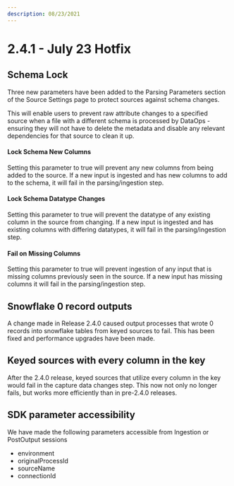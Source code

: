 ```yaml
---
description: 08/23/2021
---
```


# 2.4.1 - July 23 Hotfix

## Schema Lock

Three new parameters have been added to the Parsing Parameters section of the Source Settings page to protect sources against schema changes.

This will enable users to prevent raw attribute changes to a specified source when a file with a different schema is processed by DataOps - ensuring they will not have to delete the metadata and disable any relevant dependencies for that source to clean it up.

#### Lock Schema New Columns

Setting this parameter to true will prevent any new columns from being added to the source. If a new input is ingested and has new columns to add to the schema, it will fail in the parsing/ingestion step.

#### Lock Schema Datatype Changes

Setting this parameter to true will prevent the datatype of any existing column in the source from changing. If a new input is ingested and has existing columns with differing datatypes, it will fail in the parsing/ingestion step.

#### Fail on Missing Columns

Setting this parameter to true will prevent ingestion of any input that is missing columns previously seen in the source. If a new input has missing columns it will fail in the parsing/ingestion step.

## Snowflake 0 record outputs

A change made in Release 2.4.0 caused output processes that wrote 0 records into snowflake tables from keyed sources to fail. This has been fixed and performance upgrades have been made.

## Keyed sources with every column in the key

After the 2.4.0 release, keyed sources that utilize every column in the key would fail in the capture data changes step. This now not only no longer fails, but works more efficiently than in pre-2.4.0 releases.

## SDK parameter accessibility

We have made the following parameters accessible from Ingestion or PostOutput sessions

* environment&#x20;
* originalProcessId
* sourceName
* connectionId

